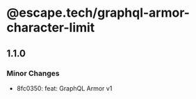 # @escape.tech/graphql-armor-character-limit

## 1.1.0

### Minor Changes

- 8fc0350: feat: GraphQL Armor v1
